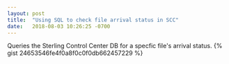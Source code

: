 ```yaml
---
layout: post
title:  "Using SQL to check file arrival status in SCC"
date:   2018-08-03 10:26:25 -0700
---
```

Queries the Sterling Control Center DB for a specfic file's arrival status.
{% gist 24653546fe4f0a8f0c0f0db662457229 %}
